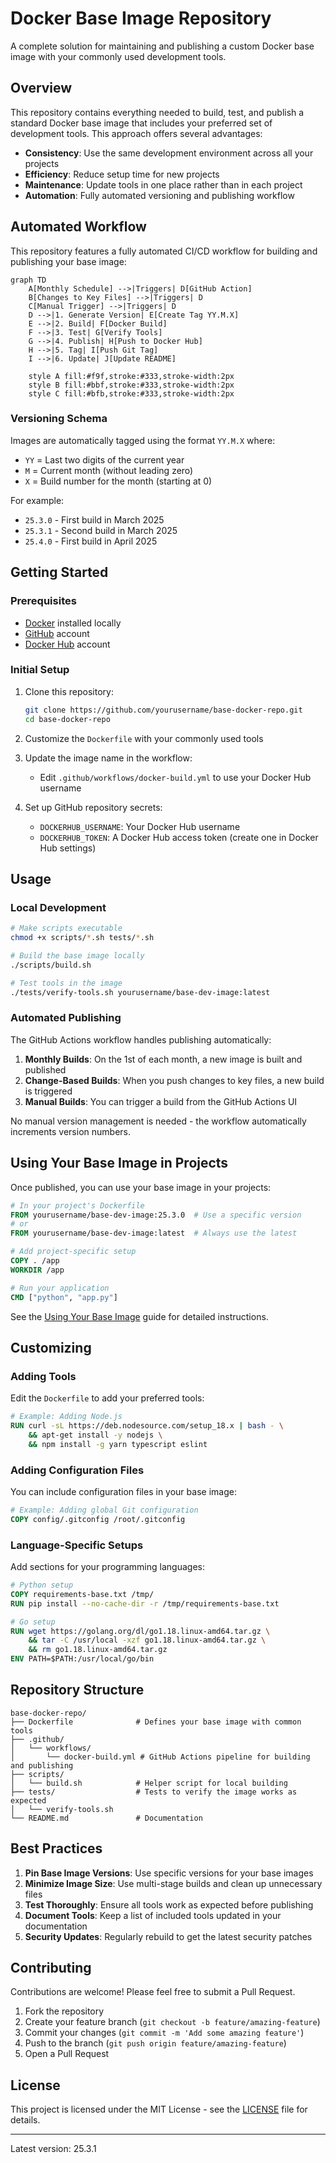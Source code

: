 # Docker Base Image Repository

A complete solution for maintaining and publishing a custom Docker base image with your commonly used development tools.

## Overview

This repository contains everything needed to build, test, and publish a standard Docker base image that includes your preferred set of development tools. This approach offers several advantages:

- **Consistency**: Use the same development environment across all your projects
- **Efficiency**: Reduce setup time for new projects
- **Maintenance**: Update tools in one place rather than in each project
- **Automation**: Fully automated versioning and publishing workflow

## Automated Workflow

This repository features a fully automated CI/CD workflow for building and publishing your base image:

```mermaid
graph TD
    A[Monthly Schedule] -->|Triggers| D[GitHub Action]
    B[Changes to Key Files] -->|Triggers| D
    C[Manual Trigger] -->|Triggers| D
    D -->|1. Generate Version| E[Create Tag YY.M.X]
    E -->|2. Build| F[Docker Build]
    F -->|3. Test| G[Verify Tools]
    G -->|4. Publish| H[Push to Docker Hub]
    H -->|5. Tag| I[Push Git Tag]
    I -->|6. Update| J[Update README]
    
    style A fill:#f9f,stroke:#333,stroke-width:2px
    style B fill:#bbf,stroke:#333,stroke-width:2px
    style C fill:#bfb,stroke:#333,stroke-width:2px
```

### Versioning Schema

Images are automatically tagged using the format `YY.M.X` where:
- `YY` = Last two digits of the current year
- `M` = Current month (without leading zero)
- `X` = Build number for the month (starting at 0)

For example:
- `25.3.0` - First build in March 2025
- `25.3.1` - Second build in March 2025
- `25.4.0` - First build in April 2025

## Getting Started

### Prerequisites

- [Docker](https://docs.docker.com/get-docker/) installed locally
- [GitHub](https://github.com/) account
- [Docker Hub](https://hub.docker.com/) account

### Initial Setup

1. Clone this repository:
   ```bash
   git clone https://github.com/yourusername/base-docker-repo.git
   cd base-docker-repo
   ```

2. Customize the `Dockerfile` with your commonly used tools

3. Update the image name in the workflow:
   - Edit `.github/workflows/docker-build.yml` to use your Docker Hub username

4. Set up GitHub repository secrets:
   - `DOCKERHUB_USERNAME`: Your Docker Hub username
   - `DOCKERHUB_TOKEN`: A Docker Hub access token (create one in Docker Hub settings)

## Usage

### Local Development

```bash
# Make scripts executable
chmod +x scripts/*.sh tests/*.sh

# Build the base image locally
./scripts/build.sh

# Test tools in the image
./tests/verify-tools.sh yourusername/base-dev-image:latest
```

### Automated Publishing

The GitHub Actions workflow handles publishing automatically:

1. **Monthly Builds**: On the 1st of each month, a new image is built and published
2. **Change-Based Builds**: When you push changes to key files, a new build is triggered
3. **Manual Builds**: You can trigger a build from the GitHub Actions UI

No manual version management is needed - the workflow automatically increments version numbers.

## Using Your Base Image in Projects

Once published, you can use your base image in your projects:

```dockerfile
# In your project's Dockerfile
FROM yourusername/base-dev-image:25.3.0  # Use a specific version
# or
FROM yourusername/base-dev-image:latest  # Always use the latest

# Add project-specific setup
COPY . /app
WORKDIR /app

# Run your application
CMD ["python", "app.py"]
```

See the [Using Your Base Image](docs/using-base-image.md) guide for detailed instructions.

## Customizing

### Adding Tools

Edit the `Dockerfile` to add your preferred tools:

```dockerfile
# Example: Adding Node.js
RUN curl -sL https://deb.nodesource.com/setup_18.x | bash - \
    && apt-get install -y nodejs \
    && npm install -g yarn typescript eslint
```

### Adding Configuration Files

You can include configuration files in your base image:

```dockerfile
# Example: Adding global Git configuration
COPY config/.gitconfig /root/.gitconfig
```

### Language-Specific Setups

Add sections for your programming languages:

```dockerfile
# Python setup
COPY requirements-base.txt /tmp/
RUN pip install --no-cache-dir -r /tmp/requirements-base.txt

# Go setup
RUN wget https://golang.org/dl/go1.18.linux-amd64.tar.gz \
    && tar -C /usr/local -xzf go1.18.linux-amd64.tar.gz \
    && rm go1.18.linux-amd64.tar.gz
ENV PATH=$PATH:/usr/local/go/bin
```

## Repository Structure

```
base-docker-repo/
├── Dockerfile              # Defines your base image with common tools
├── .github/
│   └── workflows/
│       └── docker-build.yml # GitHub Actions pipeline for building and publishing
├── scripts/
│   └── build.sh            # Helper script for local building
├── tests/                  # Tests to verify the image works as expected
│   └── verify-tools.sh
└── README.md               # Documentation
```

## Best Practices

1. **Pin Base Image Versions**: Use specific versions for your base images
2. **Minimize Image Size**: Use multi-stage builds and clean up unnecessary files
3. **Test Thoroughly**: Ensure all tools work as expected before publishing
4. **Document Tools**: Keep a list of included tools updated in your documentation
5. **Security Updates**: Regularly rebuild to get the latest security patches

## Contributing

Contributions are welcome! Please feel free to submit a Pull Request.

1. Fork the repository
2. Create your feature branch (`git checkout -b feature/amazing-feature`)
3. Commit your changes (`git commit -m 'Add some amazing feature'`)
4. Push to the branch (`git push origin feature/amazing-feature`)
5. Open a Pull Request

## License

This project is licensed under the MIT License - see the [LICENSE](LICENSE) file for details.

---

Latest version: 25.3.1